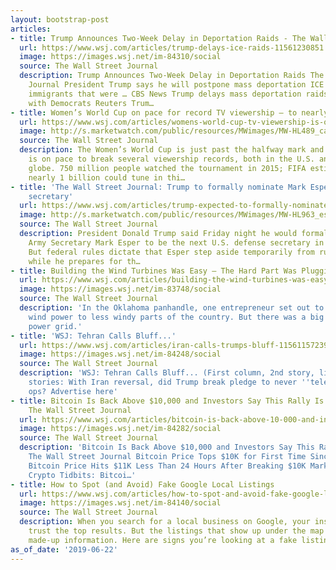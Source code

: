 ```yaml
---
layout: bootstrap-post
articles:
- title: Trump Announces Two-Week Delay in Deportation Raids - The Wall Street Journal
  url: https://www.wsj.com/articles/trump-delays-ice-raids-11561230851
  image: https://images.wsj.net/im-84310/social
  source: The Wall Street Journal
  description: Trump Announces Two-Week Delay in Deportation Raids The Wall Street
    Journal President Trump says he will postpone mass deportation ICE raids of illegal
    immigrants that were … CBS News Trump delays mass deportation raids, seeks deal
    with Democrats Reuters Trum…
- title: Women’s World Cup on pace for record TV viewership — to nearly 1 billion
  url: https://www.wsj.com/articles/womens-world-cup-tv-viewership-is-on-a-record-pace-11561204801
  image: http://s.marketwatch.com/public/resources/MWimages/MW-HL489_carlil_ZG_20190616164843.jpg
  source: The Wall Street Journal
  description: The Women’s World Cup is just past the halfway mark and already it
    is on pace to break several viewership records, both in the U.S. and across the
    globe. 750 million people watched the tournament in 2015; FIFA estimates that
    nearly 1 billion could tune in thi…
- title: 'The Wall Street Journal: Trump to formally nominate Mark Esper as defense
    secretary'
  url: https://www.wsj.com/articles/trump-expected-to-formally-nominate-armys-esper-as-new-defense-secretary-11561129801
  image: http://s.marketwatch.com/public/resources/MWimages/MW-HL963_esper0_ZG_20190622141639.jpg
  source: The Wall Street Journal
  description: President Donald Trump said Friday night he would formally nominate
    Army Secretary Mark Esper to be the next U.S. defense secretary in coming weeks.
    But federal rules dictate that Esper step aside temporarily from running the Pentagon
    while he prepares for th…
- title: Building the Wind Turbines Was Easy – The Hard Part Was Plugging Them In
  url: https://www.wsj.com/articles/building-the-wind-turbines-was-easy-the-hard-part-was-plugging-them-in-11561176010
  image: https://images.wsj.net/im-83748/social
  source: The Wall Street Journal
  description: 'In the Oklahoma panhandle, one entrepreneur set out to bring cheap
    wind power to less windy parts of the country. But there was a big snag: the American
    power grid.'
- title: 'WSJ: Tehran Calls Bluff...'
  url: https://www.wsj.com/articles/iran-calls-trumps-bluff-11561157239
  image: https://images.wsj.net/im-84248/social
  source: The Wall Street Journal
  description: 'WSJ: Tehran Calls Bluff... (First column, 2nd story, link ) Related
    stories: With Iran reversal, did Trump break pledge to never ''telegraph'' military
    ops? Advertise here'
- title: Bitcoin Is Back Above $10,000 and Investors Say This Rally Is Different -
    The Wall Street Journal
  url: https://www.wsj.com/articles/bitcoin-is-back-above-10-000-and-investors-say-this-rally-is-different-11561201454
  image: https://images.wsj.net/im-84282/social
  source: The Wall Street Journal
  description: 'Bitcoin Is Back Above $10,000 and Investors Say This Rally Is Different
    The Wall Street Journal Bitcoin Price Tops $10K for First Time Since 2018 CoinDesk
    Bitcoin Price Hits $11K Less Than 24 Hours After Breaking $10K Mark Cointelegraph
    Crypto Tidbits: Bitcoi…'
- title: How to Spot (and Avoid) Fake Google Local Listings
  url: https://www.wsj.com/articles/how-to-spot-and-avoid-fake-google-local-listings-11561195800
  image: https://images.wsj.net/im-84140/social
  source: The Wall Street Journal
  description: When you search for a local business on Google, your instinct is to
    trust the top results. But the listings that show up under the map can contain
    made-up information. Here are signs you’re looking at a fake listing.
as_of_date: '2019-06-22'
---
```


